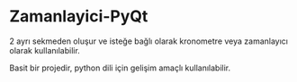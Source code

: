 # Zamanlayici-PyQt

2 ayrı sekmeden oluşur ve isteğe bağlı olarak kronometre veya zamanlayıcı olarak kullanılabilir.

Basit bir projedir, python dili için gelişim amaçlı kullanılabilir.
